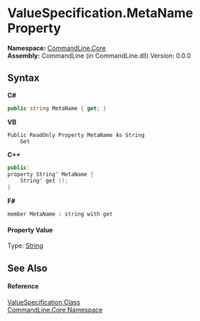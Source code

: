 # ValueSpecification.MetaName Property 
 

**Namespace:**&nbsp;<a href="N_CommandLine_Core">CommandLine.Core</a><br />**Assembly:**&nbsp;CommandLine (in CommandLine.dll) Version: 0.0.0

## Syntax

**C#**<br />
``` C#
public string MetaName { get; }
```

**VB**<br />
``` VB
Public ReadOnly Property MetaName As String
	Get
```

**C++**<br />
``` C++
public:
property String^ MetaName {
	String^ get ();
}
```

**F#**<br />
``` F#
member MetaName : string with get

```


#### Property Value
Type: <a href="https://docs.microsoft.com/dotnet/api/system.string" target="_blank">String</a>

## See Also


#### Reference
<a href="T_CommandLine_Core_ValueSpecification">ValueSpecification Class</a><br /><a href="N_CommandLine_Core">CommandLine.Core Namespace</a><br />